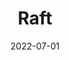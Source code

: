 ---
title: 'Raft'
description: 'Raft - Review'
score: 8
playtime: 'Finished'
date: '2022-07-01'
modified_date: '2022-07-04'
screenshots: []
---
